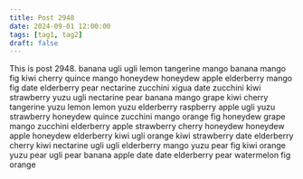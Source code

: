 ```yaml
---
title: Post 2948
date: 2024-09-01 12:00:00
tags: [tag1, tag2]
draft: false
---
```

This is post 2948.
banana
ugli
ugli
lemon
tangerine
mango
banana
mango
fig
kiwi
cherry
quince
mango
honeydew
honeydew
apple
elderberry
mango
fig
date
elderberry
pear
nectarine
zucchini
xigua
date
zucchini
kiwi
strawberry
yuzu
ugli
nectarine
pear
banana
mango
grape
kiwi
cherry
tangerine
yuzu
lemon
lemon
yuzu
elderberry
raspberry
apple
ugli
yuzu
strawberry
honeydew
quince
zucchini
mango
orange
fig
honeydew
grape
mango
zucchini
elderberry
apple
strawberry
cherry
honeydew
honeydew
apple
honeydew
elderberry
kiwi
ugli
orange
kiwi
strawberry
date
elderberry
cherry
kiwi
nectarine
ugli
ugli
elderberry
mango
yuzu
pear
fig
kiwi
orange
yuzu
pear
ugli
pear
banana
apple
date
date
elderberry
pear
watermelon
fig
orange
